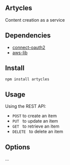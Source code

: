 
## Artycles

Content creation as a service


## Dependencies

* [connect-oauth2](https://github.com/makesites/connect-oauth2)
* [aws-lib](https://github.com/livelycode/aws-lib)

## Install

```
npm install artycles
```

## Usage

Using the REST API: 

* ```POST``` to create an item
* ```PUT ``` to update an item
* ```GET ``` to retrieve an item
* ```DELETE ``` to delete an item


## Options

...
